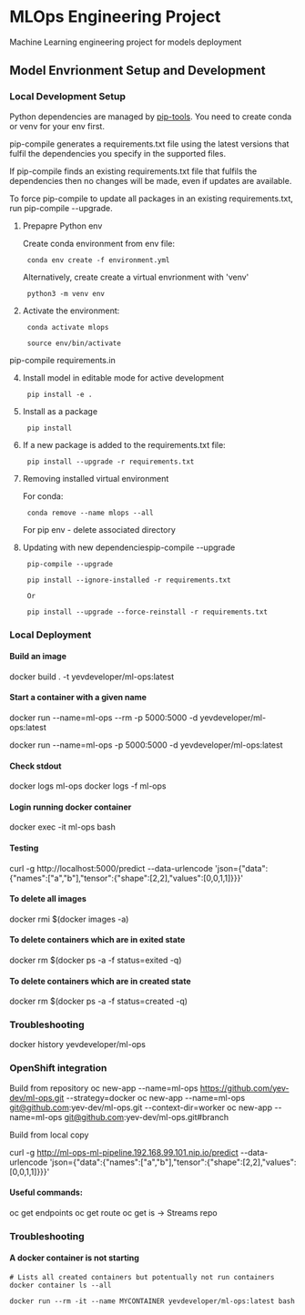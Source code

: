 # MLOps Engineering Project

Machine Learning engineering project for models deployment

## Model Envrionment Setup and Development

### Local Development Setup

Python dependencies are managed by [pip-tools](https://pypi.org/project/pip-tools/). You need to create conda or venv for your env first.

pip-compile generates a requirements.txt file using the latest versions that fulfil the dependencies you specify in the supported files.

If pip-compile finds an existing requirements.txt file that fulfils the dependencies then no changes will be made, even if updates are available.

To force pip-compile to update all packages in an existing requirements.txt, run pip-compile --upgrade.


1. Prepapre Python env 

   Create conda environment from env file:

        conda env create -f environment.yml

    Alternatively, create create a virtual envrionment with 'venv'

        python3 -m venv env
        

2. Activate the environment:

        conda activate mlops

        source env/bin/activate

pip-compile requirements.in

4. Install model in editable mode for active development

        pip install -e .

5. Install as a package

        pip install

6. If a new package is added to the requirements.txt file:
   

        pip install --upgrade -r requirements.txt

7. Removing installed virtual environment

    For conda:

        conda remove --name mlops --all

    For pip env - delete associated directory

8. Updating with new dependenciespip-compile --upgrade

        pip-compile --upgrade
        
        pip install --ignore-installed -r requirements.txt

        Or

        pip install --upgrade --force-reinstall -r requirements.txt


### Local Deployment

#### Build an image
docker build . -t yevdeveloper/ml-ops:latest

#### Start a container with a given name
docker run --name=ml-ops --rm -p 5000:5000 -d yevdeveloper/ml-ops:latest

docker run --name=ml-ops -p 5000:5000 -d yevdeveloper/ml-ops:latest

#### Check stdout
docker logs ml-ops
docker logs -f ml-ops

#### Login running docker container
docker exec -it ml-ops  bash

#### Testing
curl -g http://localhost:5000/predict     --data-urlencode 'json={"data":{"names":["a","b"],"tensor":{"shape":[2,2],"values":[0,0,1,1]}}}'

#### To delete all images

docker rmi $(docker images -a)

#### To delete containers which are in exited state

docker rm $(docker ps -a -f status=exited -q)

#### To delete containers which are in created state

docker rm $(docker ps -a -f status=created -q)


### Troubleshooting

docker history yevdeveloper/ml-ops

### OpenShift integration

Build from repository
oc new-app --name=ml-ops https://github.com/yev-dev/ml-ops.git --strategy=docker
oc new-app --name=ml-ops git@github.com:yev-dev/ml-ops.git --context-dir=worker
oc new-app --name=ml-ops git@github.com:yev-dev/ml-ops.git#branch

Build from local copy


curl -g http://ml-ops-ml-pipeline.192.168.99.101.nip.io/predict --data-urlencode 'json={"data":{"names":["a","b"],"tensor":{"shape":[2,2],"values":[0,0,1,1]}}}'

#### Useful commands:
oc get endpoints
oc get route
oc get is -> Streams repo



### Troubleshooting

#### A docker container is not starting 


```
# Lists all created containers but potentually not run containers
docker container ls --all 

docker run --rm -it --name MYCONTAINER yevdeveloper/ml-ops:latest bash

```